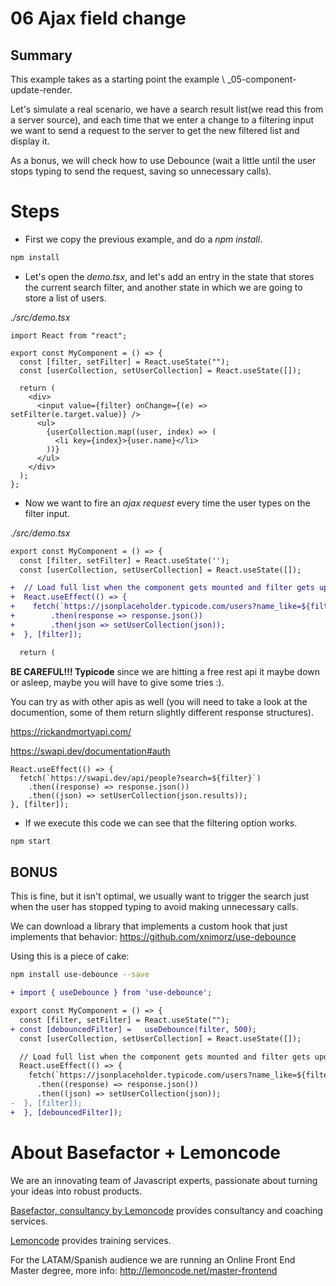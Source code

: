 # 06 Ajax field change

## Summary

This example takes as a starting point the example \ \_05-component-update-render.

Let's simulate a real scenario, we have a search result list(we read this from a server source), and each time that we enter a change to a filtering input we want to send a request to the server to get the new filtered list and display it.

As a bonus, we will check how to use Debounce (wait a little until the user stops typing to send the request, saving so unnecessary calls).

# Steps

- First we copy the previous example, and do a _npm install_.

```bash
npm install
```

- Let's open the _demo.tsx_, and let's add an entry in the state that stores the current search filter, and another state in which we
  are going to store a list of users.

_./src/demo.tsx_

```tsx
import React from "react";

export const MyComponent = () => {
  const [filter, setFilter] = React.useState("");
  const [userCollection, setUserCollection] = React.useState([]);

  return (
    <div>
      <input value={filter} onChange={(e) => setFilter(e.target.value)} />
      <ul>
        {userCollection.map((user, index) => (
          <li key={index}>{user.name}</li>
        ))}
      </ul>
    </div>
  );
};
```

- Now we want to fire an _ajax request_ every time the user types on the filter input.

_./src/demo.tsx_

```diff
export const MyComponent = () => {
  const [filter, setFilter] = React.useState('');
  const [userCollection, setUserCollection] = React.useState([]);

+  // Load full list when the component gets mounted and filter gets updated
+  React.useEffect(() => {
+    fetch(`https://jsonplaceholder.typicode.com/users?name_like=${filter}`)
+        .then(response => response.json())
+        .then(json => setUserCollection(json));
+  }, [filter]);

  return (
```

**BE CAREFUL!!! Typicode** since we are hitting a free rest api it maybe down or asleep, maybe you will have to give some tries :).

You can try as with other apis as well (you will need to take a look at the documention, some of them return slightly different
response structures).

https://rickandmortyapi.com/

https://swapi.dev/documentation#auth

```tsx
React.useEffect(() => {
  fetch(`https://swapi.dev/api/people?search=${filter}`)
    .then((response) => response.json())
    .then((json) => setUserCollection(json.results));
}, [filter]);
```

- If we execute this code we can see that the filtering option works.

```bash
npm start
```

## BONUS

This is fine, but it isn't optimal, we usually want to trigger the search just when the user has stopped typing to avoid making unnecessary calls.

We can download a library that implements a custom hook that just implements that behavior: https://github.com/xnimorz/use-debounce

Using this is a piece of cake:

```bash
npm install use-debounce --save
```

```diff
+ import { useDebounce } from 'use-debounce';

export const MyComponent = () => {
  const [filter, setFilter] = React.useState("");
+ const [debouncedFilter] =   useDebounce(filter, 500);
  const [userCollection, setUserCollection] = React.useState([]);

  // Load full list when the component gets mounted and filter gets updated
  React.useEffect(() => {
    fetch(`https://jsonplaceholder.typicode.com/users?name_like=${filter}`)
      .then((response) => response.json())
      .then((json) => setUserCollection(json));
-  }, [filter]);
+  }, [debouncedFilter]);
```

# About Basefactor + Lemoncode

We are an innovating team of Javascript experts, passionate about turning your ideas into robust products.

[Basefactor, consultancy by Lemoncode](http://www.basefactor.com) provides consultancy and coaching services.

[Lemoncode](http://lemoncode.net/services/en/#en-home) provides training services.

For the LATAM/Spanish audience we are running an Online Front End Master degree, more info: http://lemoncode.net/master-frontend
